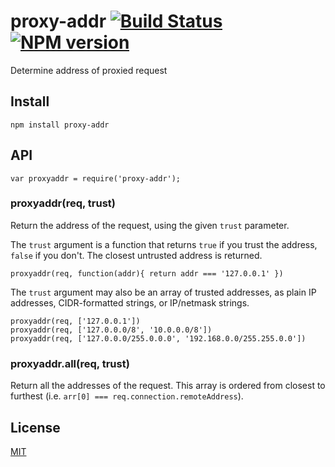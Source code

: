 # proxy-addr [![Build Status](https://travis-ci.org/expressjs/proxy-addr.svg?branch=master)](https://travis-ci.org/expressjs/proxy-addr) [![NPM version](https://badge.fury.io/js/proxy-addr.svg)](http://badge.fury.io/js/proxy-addr)

Determine address of proxied request

## Install

    npm install proxy-addr

## API

    var proxyaddr = require('proxy-addr');

### proxyaddr(req, trust)

Return the address of the request, using the given `trust` parameter.

The `trust` argument is a function that returns `true` if you trust
the address, `false` if you don't. The closest untrusted address is
returned.

    proxyaddr(req, function(addr){ return addr === '127.0.0.1' })

The `trust` argument may also be an array of trusted addresses, as
plain IP addresses, CIDR-formatted strings, or IP/netmask strings.

    proxyaddr(req, ['127.0.0.1'])
    proxyaddr(req, ['127.0.0.0/8', '10.0.0.0/8'])
    proxyaddr(req, ['127.0.0.0/255.0.0.0', '192.168.0.0/255.255.0.0'])

### proxyaddr.all(req, trust)

Return all the addresses of the request. This array is ordered from
closest to furthest (i.e. `arr[0] === req.connection.remoteAddress`).

## License

[MIT](LICENSE)
